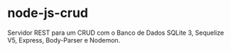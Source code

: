 # node-js-crud
Servidor REST para um CRUD com o Banco de Dados SQLite 3, Sequelize V5, Express, Body-Parser e Nodemon.
